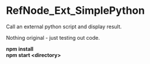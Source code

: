 # RefNode_Ext_SimplePython
Call an external python script and display result.

Nothing original - just testing out code.

**npm install**  
**npm start \<directory\>**
